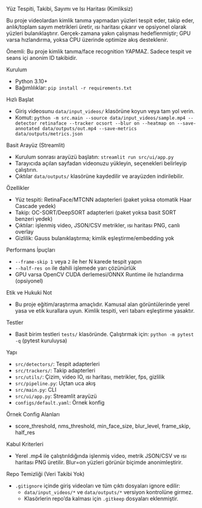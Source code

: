 Yüz Tespiti, Takibi, Sayımı ve Isı Haritası (Kimliksiz)

Bu proje videolardan kimlik tanıma yapmadan yüzleri tespit eder, takip eder, anlık/toplam sayım metrikleri üretir, ısı haritası çıkarır ve opsiyonel olarak yüzleri bulanıklaştırır. Gerçek-zamana yakın çalışması hedeflenmiştir; GPU varsa hızlandırma, yoksa CPU üzerinde optimize akış desteklenir.

Önemli: Bu proje kimlik tanıma/face recognition YAPMAZ. Sadece tespit ve seans içi anonim ID takibidir.

Kurulum
- Python 3.10+
- Bağımlılıklar: `pip install -r requirements.txt`

Hızlı Başlat
- Giriş videosunu `data/input_videos/` klasörüne koyun veya tam yol verin.
- Komut:
  `python -m src.main --source data/input_videos/sample.mp4 --detector retinaface --tracker ocsort --blur on --heatmap on --save-annotated data/outputs/out.mp4 --save-metrics data/outputs/metrics.json`

Basit Arayüz (Streamlit)
- Kurulum sonrası arayüzü başlatın: `streamlit run src/ui/app.py`
- Tarayıcıda açılan sayfadan videonuzu yükleyin, seçenekleri belirleyip çalıştırın.
- Çıktılar `data/outputs/` klasörüne kaydedilir ve arayüzden indirilebilir.

Özellikler
- Yüz tespiti: RetinaFace/MTCNN adapterleri (paket yoksa otomatik Haar Cascade yedek)
- Takip: OC-SORT/DeepSORT adapterleri (paket yoksa basit SORT benzeri yedek)
- Çıktılar: işlenmiş video, JSON/CSV metrikler, ısı haritası PNG, canlı overlay
- Gizlilik: Gauss bulanıklaştırma; kimlik eşleştirme/embedding yok

Performans İpuçları
- `--frame-skip 1` veya `2` ile her N karede tespit yapın
- `--half-res on` ile dahili işlemede yarı çözünürlük
- GPU varsa OpenCV CUDA derlemesi/ONNX Runtime ile hızlandırma (opsiyonel)

Etik ve Hukuki Not
- Bu proje eğitim/araştırma amaçlıdır. Kamusal alan görüntülerinde yerel yasa ve etik kurallara uyun. Kimlik tespiti, veri tabanı eşleştirme yasaktır.

Testler
- Basit birim testleri `tests/` klasöründe. Çalıştırmak için: `python -m pytest -q` (pytest kuruluysa)

Yapı
- `src/detectors/`: Tespit adapterleri
- `src/trackers/`: Takip adapterleri
- `src/utils/`: Çizim, video IO, ısı haritası, metrikler, fps, gizlilik
- `src/pipeline.py`: Uçtan uca akış
- `src/main.py`: CLI
- `src/ui/app.py`: Streamlit arayüzü
- `configs/default.yaml`: Örnek konfig

Örnek Config Alanları
- score_threshold, nms_threshold, min_face_size, blur_level, frame_skip, half_res

Kabul Kriterleri
- Yerel .mp4 ile çalıştırıldığında işlenmiş video, metrik JSON/CSV ve ısı haritası PNG üretilir. Blur=on yüzleri görünür biçimde anonimleştirir.

Repo Temizliği (Veri Takibi Yok)
- `.gitignore` içinde giriş videoları ve tüm çıktı dosyaları ignore edilir:
  - `data/input_videos/*` ve `data/outputs/*` versiyon kontrolüne girmez.
  - Klasörlerin repo’da kalması için `.gitkeep` dosyaları eklenmiştir.
